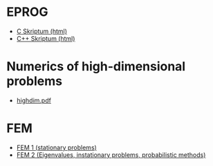 # EPROG

- <a href="eprog_c.html"> C Skriptum (html) </a>
- <a href="eprog_cpp.html"> C++ Skriptum (html) </a>

# Numerics of high-dimensional problems

- <a href="highdim.pdf"> highdim.pdf </a>

# FEM

- <a href="FEM_VO.pdf"> FEM 1 (stationary problems) </a>
- <a href="FEM2.pdf"> FEM 2 (Eigenvalues, instationary problems, probabilistic methods) </a>
